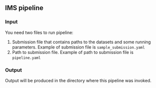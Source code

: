 ## IMS pipeline

### Input



You need two files to run pipeline:
1. Submission file that contains paths to the datasets and some running parameters. 
Example of submission file is `sample_submission.yaml` 
2. Path to submission file. Example of path to submission file is `pipeline.yaml`

### Output

Output will be produced in the directory where this pipeline was invoked.

